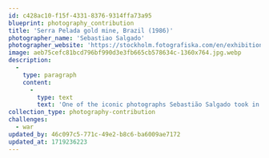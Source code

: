 ```yaml
---
id: c428ac10-f15f-4331-8376-9314ffa73a95
blueprint: photography_contribution
title: 'Serra Pelada gold mine, Brazil (1986)'
photographer_name: 'Sebastiao Salgado'
photographer_website: 'https://stockholm.fotografiska.com/en/exhibitions/sebastiao-salgado'
image: aeb75cefc81bcd796bf990d3e3fb665cb578634c-1360x764.jpg.webp
description:
  -
    type: paragraph
    content:
      -
        type: text
        text: 'One of the iconic photographs Sebastião Salgado took in 1986 at the Serra Pelada gold mine in Brazil, documenting the spontaneous choreography of 52,000 miners working together to try to better their lives.'
collection_type: photography-contribution
challenges:
  - war
updated_by: 46c097c5-771c-49e2-b8c6-ba6009ae7172
updated_at: 1719236223
---
```

